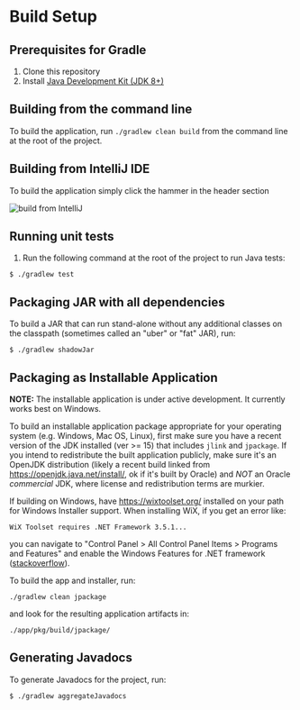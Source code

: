 # Build Setup

## Prerequisites for Gradle
1. Clone this repository
1. Install [Java Development Kit (JDK 8+)](http://www.oracle.com/technetwork/java/javase/downloads/index.html)

## Building from the command line
To build the application, run `./gradlew clean build` from the command line at the root of the project.

## Building from IntelliJ IDE
To build the application simply click the hammer in the header section

![build from IntelliJ](https://user-images.githubusercontent.com/35747326/101071800-7a0b3c80-3573-11eb-80f5-afded385b117.png)

## Running unit tests
1. Run the following command at the root of the project to run Java tests:
```
$ ./gradlew test
```

## Packaging JAR with all dependencies

To build a JAR that can run stand-alone without any additional classes on the classpath (sometimes called an "uber" or "fat" JAR), run:

```
$ ./gradlew shadowJar 
```

## Packaging as Installable Application

**NOTE:** The installable application is under active development.  It currently
works best on Windows.

To build an installable application package appropriate for your operating system
(e.g. Windows, Mac OS, Linux), first make sure you have a recent version of the
JDK installed (ver >= 15) that includes `jlink` and `jpackage`.  If you intend
to redistribute the built application publicly, make sure it's an OpenJDK
distribution (likely a recent build linked from https://openjdk.java.net/install/,
ok if it's built by Oracle) and *NOT* an Oracle *commercial* JDK, where license
and redistribution terms are murkier.

If building on Windows, have https://wixtoolset.org/ installed on your path for
Windows Installer support.  When installing WiX, if you get an error like:

```
WiX Toolset requires .NET Framework 3.5.1...
```

you can navigate to "Control Panel > All Control Panel Items > Programs and Features"
and enable the Windows Features for .NET framework
([stackoverflow](https://stackoverflow.com/a/57820594/937715)).

To build the app and installer, run:

```
./gradlew clean jpackage
```

and look for the resulting application artifacts in:

```
./app/pkg/build/jpackage/
```

## Generating Javadocs

To generate Javadocs for the project, run:

```
$ ./gradlew aggregateJavadocs
```
